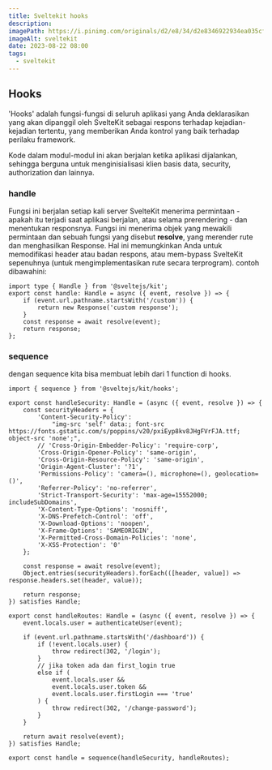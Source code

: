 ```yaml
---
title: Sveltekit hooks
description:
imagePath: https://i.pinimg.com/originals/d2/e8/34/d2e8346922934ea035cf7c5a8b477ad8.jpg
imageAlt: sveltekit
date: 2023-08-22 08:00
tags:
  - sveltekit
---
```


## Hooks

'Hooks' adalah fungsi-fungsi di seluruh aplikasi yang Anda deklarasikan yang akan dipanggil oleh SvelteKit sebagai respons terhadap kejadian-kejadian tertentu, yang memberikan Anda kontrol yang baik terhadap perilaku framework.

Kode dalam modul-modul ini akan berjalan ketika aplikasi dijalankan, sehingga berguna untuk menginisialisasi klien basis data, security, authorization dan lainnya.

### handle

Fungsi ini berjalan setiap kali server SvelteKit menerima permintaan - apakah itu terjadi saat aplikasi berjalan, atau selama prerendering - dan menentukan responsnya. Fungsi ini menerima objek yang mewakili permintaan dan sebuah fungsi yang disebut <b>resolve</b>, yang merender rute dan menghasilkan Response. Hal ini memungkinkan Anda untuk memodifikasi header atau badan respons, atau mem-bypass SvelteKit sepenuhnya (untuk mengimplementasikan rute secara terprogram). contoh dibawahini:

```tsx
import type { Handle } from '@sveltejs/kit';
export const handle: Handle = async ({ event, resolve }) => {
	if (event.url.pathname.startsWith('/custom')) {
		return new Response('custom response');
	}
	const response = await resolve(event);
	return response;
};
```

### sequence

dengan sequence kita bisa membuat lebih dari 1 function di hooks.

```tsx
import { sequence } from '@sveltejs/kit/hooks';

export const handleSecurity: Handle = (async ({ event, resolve }) => {
	const securityHeaders = {
		'Content-Security-Policy':
			"img-src 'self' data:; font-src https://fonts.gstatic.com/s/poppins/v20/pxiEyp8kv8JHgFVrFJA.ttf; object-src 'none';",
		// 'Cross-Origin-Embedder-Policy': 'require-corp',
		'Cross-Origin-Opener-Policy': 'same-origin',
		'Cross-Origin-Resource-Policy': 'same-origin',
		'Origin-Agent-Cluster': '?1',
		'Permissions-Policy': 'camera=(), microphone=(), geolocation=()',
		'Referrer-Policy': 'no-referrer',
		'Strict-Transport-Security': 'max-age=15552000; includeSubDomains',
		'X-Content-Type-Options': 'nosniff',
		'X-DNS-Prefetch-Control': 'off',
		'X-Download-Options': 'noopen',
		'X-Frame-Options': 'SAMEORIGIN',
		'X-Permitted-Cross-Domain-Policies': 'none',
		'X-XSS-Protection': '0'
	};

	const response = await resolve(event);
	Object.entries(securityHeaders).forEach(([header, value]) => response.headers.set(header, value));

	return response;
}) satisfies Handle;

export const handleRoutes: Handle = (async ({ event, resolve }) => {
	event.locals.user = authenticateUser(event);

	if (event.url.pathname.startsWith('/dashboard')) {
		if (!event.locals.user) {
			throw redirect(302, '/login');
		}
		// jika token ada dan first_login true
		else if (
			event.locals.user &&
			event.locals.user.token &&
			event.locals.user.firstLogin === 'true'
		) {
			throw redirect(302, '/change-password');
		}
	}

	return await resolve(event);
}) satisfies Handle;

export const handle = sequence(handleSecurity, handleRoutes);
```
